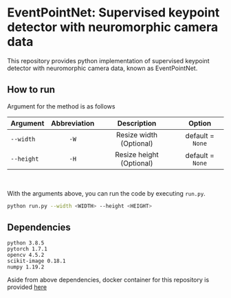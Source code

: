 # EventPointNet: Supervised keypoint detector with neuromorphic camera data
This repository provides python implementation of supervised keypoint detector with neuromorphic camera data, known as EventPointNet. 

## How to run
Argument for the method is as follows

| Argument | Abbreviation | Description | Option |
|---|:---:|:---:|:---:|
|`--width`|`-W`| Resize width (Optional) |default = `None`|
|`--height`|`-H`| Resize height (Optional) |default = `None`|

<br>

With the arguments above, you can run the code by executing `run.py`.

```bash
python run.py --width <WIDTH> --height <HEIGHT> 
```

## Dependencies

```
python 3.8.5
pytorch 1.7.1
opencv 4.5.2
scikit-image 0.18.1
numpy 1.19.2
```

Aside from above dependencies, docker container for this repository is provided [here](https://hub.docker.com/r/howoongjun/eventpointnet)
